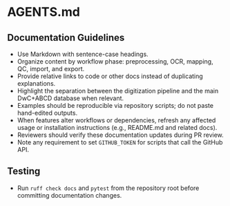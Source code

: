 # AGENTS.md

## Documentation Guidelines
- Use Markdown with sentence-case headings.
- Organize content by workflow phase: preprocessing, OCR, mapping, QC, import, and export.
- Provide relative links to code or other docs instead of duplicating explanations.
- Highlight the separation between the digitization pipeline and the main DwC+ABCD database when relevant.
- Examples should be reproducible via repository scripts; do not paste hand-edited outputs.
- When features alter workflows or dependencies, refresh any affected usage or installation instructions (e.g., README.md and related docs).
- Reviewers should verify these documentation updates during PR review.
- Note any requirement to set `GITHUB_TOKEN` for scripts that call the GitHub API.

## Testing
- Run `ruff check docs` and `pytest` from the repository root before committing documentation changes.
